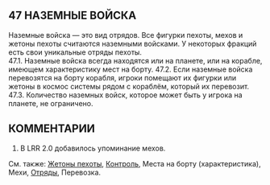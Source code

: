 47 НАЗЕМНЫЕ ВОЙСКА
---

Наземные войска — это вид отрядов. Все фигурки пехоты, мехов и жетоны пехоты считаются наземными войсками. У некоторых фракций есть свои уникальные отряды пехоты.  
47.1. Наземные войска всегда находятся или на планете, или на корабле, имеющем характеристику мест на борту.
47.2. Если наземные войска перевозятся на борту корабля, игроки помещают их фигурки или жетоны в космос системы рядом с кораблём, который их перевозит.  
47.3. Количество наземных войск, которое может быть у игрока на планете, не ограничено.  

КОММЕНТАРИИ
---
1) В LRR 2.0 добавилось упоминание мехов.

См. также: [Жетоны пехоты](inftantry_tokens.md), [Контроль](control.md), Места на борту (характеристика), Мехи, [Отряды](units.md), Перевозка.
